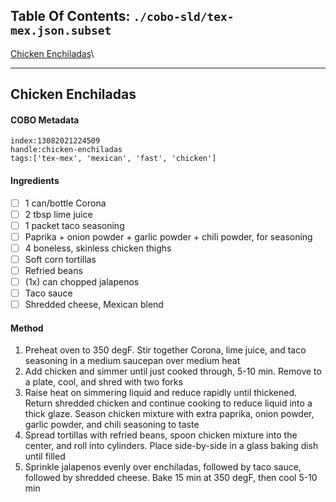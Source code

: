 ## Table Of Contents: ```./cobo-sld/tex-mex.json.subset```

[Chicken Enchiladas](#chicken-enchiladas)\


 ___ 
## Chicken Enchiladas

#### COBO Metadata
```
index:13082021224509
handle:chicken-enchiladas
tags:['tex-mex', 'mexican', 'fast', 'chicken']
```

#### Ingredients
- [ ] 1 can/bottle Corona
- [ ] 2 tbsp lime juice
- [ ] 1 packet taco seasoning
- [ ] Paprika + onion powder + garlic powder + chili powder, for seasoning
- [ ] 4 boneless, skinless chicken thighs
- [ ] Soft corn tortillas
- [ ] Refried beans
- [ ] (1x) can chopped jalapenos
- [ ] Taco sauce
- [ ] Shredded cheese, Mexican blend

#### Method
1. Preheat oven to 350 degF. Stir together Corona, lime juice, and taco seasoning in a medium saucepan over medium heat
2. Add chicken and simmer until just cooked through, 5-10 min. Remove to a plate, cool, and shred with two forks
3. Raise heat on simmering liquid and reduce rapidly until thickened. Return shredded chicken and continue cooking to reduce liquid into a thick glaze. Season chicken mixture with extra paprika, onion powder, garlic powder, and chili seasoning to taste
4. Spread tortillas with refried beans, spoon chicken mixture into the center, and roll into cylinders. Place side-by-side in a glass baking dish until filled
5. Sprinkle jalapenos evenly over enchiladas, followed by taco sauce, followed by shredded cheese. Bake 15 min at 350 degF, then cool 5-10 min




